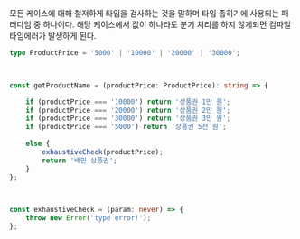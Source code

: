 모든 케이스에 대해 철저하게 타입을 검사하는 것을 말하며 타입 좁히기에 사용되는 패러다임 중 하나이다.
해당 케이스에서 값이 하나라도 분기 처리를 하지 않게되면 컴파일 타임에러가 발생하게 된다.

```ts
type ProductPrice = '5000' | '10000' | '20000' | '30000';

  

const getProductName = (productPrice: ProductPrice): string => {

	if (productPrice === '10000') return '상품권 1만 원';
	if (productPrice === '20000') return '상품권 2만 원';
	if (productPrice === '30000') return '상품권 3만 원';
	if (productPrice === '5000') return '상품권 5천 원';
	
	else {
		exhaustiveCheck(productPrice);
		return '배민 상품권';
	}
};

  

const exhaustiveCheck = (param: never) => {
	throw new Error('type error!');
};
```
